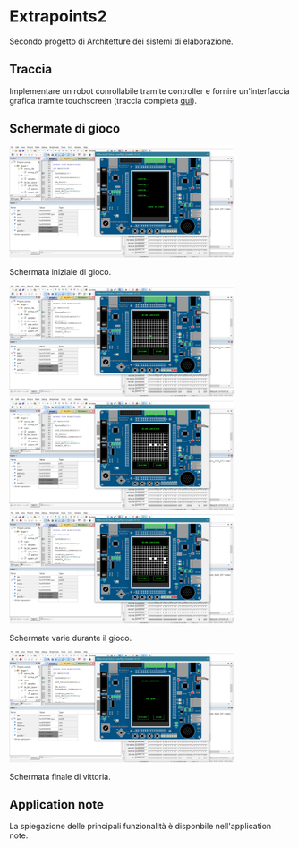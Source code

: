 # Extrapoints2
Secondo progetto di Architetture dei sistemi di elaborazione.

## Traccia
Implementare un robot conrollabile tramite controller e fornire un'interfaccia grafica tramite touchscreen (traccia completa [qui](extra_points2_2020.docx)).

## Schermate di gioco

<p float="left">
  <img src="start.jpg" width="400" height="200"> 
  
  Schermata iniziale di gioco. 
</p>
  
  
<p float="left">
  <img src="inGame.jpg" width="400" height="200"> 
  <img src="explore.jpg" width="400" height="200"> 
  <img src="inGame2.jpg" width="400" height="200"> 
  
  Schermate varie durante il gioco. 
</p>


<p float="left">
  <img src="win.jpg" width="400" height="200"> 
  
  Schermata finale di vittoria.
</p>

## Application note
La spiegazione delle principali funzionalità è disponbile nell'application note.
